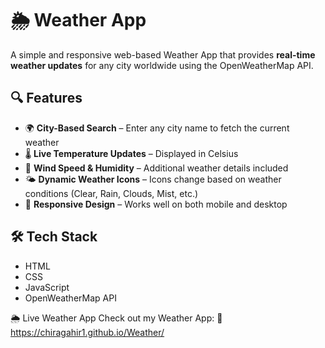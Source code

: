 # 🌦️ Weather App

A simple and responsive web-based Weather App that provides **real-time weather updates** for any city worldwide using the OpenWeatherMap API.

## 🔍 Features

- 🌍 **City-Based Search** – Enter any city name to fetch the current weather
- 🌡️ **Live Temperature Updates** – Displayed in Celsius
- 💨 **Wind Speed & Humidity** – Additional weather details included
- 🌤️ **Dynamic Weather Icons** – Icons change based on weather conditions (Clear, Rain, Clouds, Mist, etc.)
- 📱 **Responsive Design** – Works well on both mobile and desktop

## 🛠️ Tech Stack

- HTML
- CSS
- JavaScript
- OpenWeatherMap API

🌦️ Live Weather App
Check out my Weather App:
🔗 https://chiragahir1.github.io/Weather/
